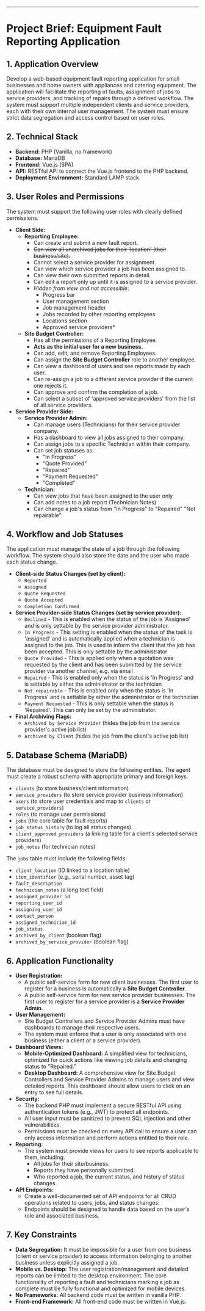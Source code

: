 ---

# **Project Brief: Equipment Fault Reporting Application**

## **1. Application Overview**

Develop a web-based equipment fault reporting application for small businesses and home owners with appliances and catering equipment. The application will facilitate the reporting of faults, assignment of jobs to service providers, and tracking of repairs through a defined workflow. The system must support multiple independent clients and service providers, each with their own internal user management. The system must ensure strict data segregation and access control based on user roles.

## **2. Technical Stack**

* **Backend:** PHP (Vanilla, no framework)
* **Database:** MariaDB
* **Frontend:** Vue.js (SPA)
* **API:** RESTful API to connect the Vue.js frontend to the PHP backend.
* **Deployment Environment:** Standard LAMP stack.

## **3. User Roles and Permissions**

The system must support the following user roles with clearly defined permissions.

* **Client Side:**
    * **Reporting Employee:**
        * Can create and submit a new fault report.
        * ~~Can view all unarchived jobs for their 'location' (their business/site).~~
        * Cannot select a service provider for assignment.
        * Can view which service provider a job has been assigned to.
        * Can view their own submitted reports in detail.
        * Can edit a report only up until it is assigned to a service provider.
        * *Hidden from view and not accessible*:
            * Progress bar 
            * User management section
            * Job management header
            * Jobs recorded by other reporting employees
            * Locations section
            * Approved service providers*
    * **Site Budget Controller:**
        * Has all the permissions of a Reporting Employee.
        * **Acts as the initial user for a new business.**
        * Can add, edit, and remove Reporting Employees.
        * Can assign the **Site Budget Controller** role to another employee.
        * Can view a dashboard of users and see reports made by each user.
        * Can re-assign a job to a different service provider if the current one rejects it.
        * Can approve and confirm the completion of a job.
        * Can select a subset of 'approved service providers' from the list of all service providers.
* **Service Provider Side:**
    * **Service Provider Admin:**
        * Can manage users (Technicians) for their service provider company.
        * Has a dashboard to view all jobs assigned to their company.
        * Can assign jobs to a specific Technician within their company.
        * Can set job statuses as:
            * "In Progress" 
            * "Quote Provided" 
            * "Repaired"
            * "Payment Requested"
            * "Completed"
    * **Technician:**
        * Can view jobs that have been assigned to the user only
        * Can add notes to a job report (Technician Notes)
        * Can change a job's status from "In Progress" to 
            "Repaired"
            "Not repairable"

## **4. Workflow and Job Statuses**

The application must manage the state of a job through the following workflow. The system should also store the date and the user who made each status change.

* **Client-side Status Changes (set by client):**
    * `Reported`
    * `Assigned`
    * `Quote Requested`
    * `Quote Accepted`
    * `Completion Confirmed`
* **Service Provider-side Status Changes (set by service provider):**
    * `Declined` - This is enabled when the status of the job is 'Assigned' and is only settable by the service provider administrator. 
    * `In Progress` - This setting is enabled when the status of the task is 'assigned' and is automatically applied when a technician is assigned to the job. This is used to inform the client that the job has been accepted. This is only settable by the administrator
    * `Quote Provided` - This is applied only when a quotation was requested by the client and has been submitted by the service provider via another channel, e.g. via email
    * `Repaired` - This is enabled only when the status is 'In Progress' and is settable by either the administrator or the technician
    * `Not repairable` - This is enabled only when the status is 'In Progress' and is settable by either the administrator or the technician 
    * `Payment Requested` - This is only settable when the status is 'Repaired'. This can only be set by the administrator.
* **Final Archiving Flags:**
    * `Archived by Service Provider` (hides the job from the service provider's active job list)
    * `Archived by Client` (hides the job from the client's active job list)

## **5. Database Schema (MariaDB)**

The database must be designed to store the following entities. The agent must create a robust schema with appropriate primary and foreign keys.

* `clients` (to store business/client information)
* `service_providers` (to store service provider business information)
* `users` (to store user credentials and map to `clients` or `service_providers`)
* `roles` (to manage user permissions)
* `jobs` (the core table for fault reports)
* `job_status_history` (to log all status changes)
* `client_approved_providers` (a linking table for a client's selected service providers)
* `job_notes` (for technician notes)

The `jobs` table must include the following fields:
* `client_location` (ID linked to a location table)
* `item_identifier` (e.g., serial number, asset tag)
* `fault_description`
* `technician_notes` (a long text field)
* `assigned_provider_id`
* `reporting_user_id`
* `assigning_user_id`
* `contact_person`
* `assigned_technician_id`
* `job_status`
* `archived_by_client` (boolean flag)
* `archived_by_service_provider` (boolean flag)

## **6. Application Functionality**

* **User Registration:**
    * A public self-service form for new client businesses. The first user to register for a business is automatically a **Site Budget Controller**.
    * A public self-service form for new service provider businesses. The first user to register for a service provider is a **Service Provider Admin**.
* **User Management:**
    * Site Budget Controllers and Service Provider Admins must have dashboards to manage their respective users.
    * The system must enforce that a user is only associated with one business (either a client or a service provider).
* **Dashboard Views:**
    * **Mobile-Optimized Dashboard:** A simplified view for technicians, optimized for quick actions like viewing job details and changing status to "Repaired."
    * **Desktop Dashboard:** A comprehensive view for Site Budget Controllers and Service Provider Admins to manage users and view detailed reports. This dashboard should allow users to click on an entry to see full details.
* **Security:**
    * The backend PHP must implement a secure RESTful API using authentication tokens (e.g., JWT) to protect all endpoints.
    * All user input must be sanitized to prevent SQL injection and other vulnerabilities.
    * Permissions must be checked on every API call to ensure a user can only access information and perform actions entitled to their role.
* **Reporting:**
    * The system must provide views for users to see reports applicable to them, including:
        * All jobs for their site/business.
        * Reports they have personally submitted.
        * Who reported a job, the current status, and history of status changes.
* **API Endpoints:**
    * Create a well-documented set of API endpoints for all CRUD operations related to users, jobs, and status changes.
    * Endpoints should be designed to handle data based on the user's role and associated business.

## **7. Key Constraints**

* **Data Segregation:** It must be impossible for a user from one business (client or service provider) to access information belonging to another business unless explicitly assigned a job.
* **Mobile vs. Desktop:** The user registration/management and detailed reports can be limited to the desktop environment. The core functionality of reporting a fault and technicians marking a job as complete must be fully functional and optimized for mobile devices.
* **No Frameworks:** All backend code must be written in vanilla PHP.
* **Front-end Framework:** All front-end code must be written in Vue.js.
